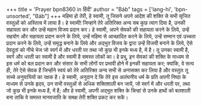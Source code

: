 +++
title = 'Prayer bpn8360 in हिंदी'
author = "Báb"
tags = ['lang-hi', 'bpn-unsorted', "Báb"]
+++
महिमा हो तेरी, हे स्वामी, तू जिसने अपने आदेश की शक्ति से सभी सृजित वस्तुओं को अस्तित्व में लाया है।
हे स्वामी! जिन्हांने तेरे अतिरिक्त अन्य सब कुछ त्याग दिया है, उनकी सहायता कर और उन्हें महान विजय प्रदान कर। हे स्वामी, अपने सेवकों की सहायता करने के लिये, उन्हें सहयोग और सहायता प्रदान करने के लिये, उन्हें महिमा से आच्छादित करने के लिये, उन्हें सम्मान एवं उच्चता प्रदान करने के लिये, उन्हें समृद्ध बनाने के लिये और अद्भुत विजय के द्वारा उन्हें विजयी बनाने के लिये, ऐसे देवदूतां को नीचे भेज जो स्वर्ग में और धरती पर तथा जो कुछ भी इनके मध्य है, में है।
तू उनका स्वामी है, स्वर्ग और धरती का स्वामी है और स्वामी है समस्त लोकों का। हे प्रभु, इन सेवकां की शक्ति के माध्यम से इस धर्म को बल प्रदान कर और संसार के सभी लोगों पर प्रभावी होने में इनकी सहायता कर; क्यांकि, वे सत्य ही, तेरे ऐसे सेवक हैं जिन्होंने स्वयं को तेरे अतिरिक्त अन्य सभी से अनासक्त कर लिया है और वस्तुतः तू सच्चे अनुयायियों का रक्षक है।
हे स्वामी, अनुदान दे कि तेरे इस अलंघनीय धर्म के प्रति अपनी निष्ठा के माध्यम से उनके हृदय, उन सभी वस्तुओं से अधिक शक्तिशाली बन जायें, जो स्वर्ग में और धरती पर, तथा जो कुछ भी इनके मध्य है, में है; और हे स्वामी, अपनी अद्भुत शक्ति के चिन्हां से उनके हाथों को बलशाली बना ताकि वे समस्त मानवजाति के समक्ष तेरी शक्ति प्रकट कर सकें।
